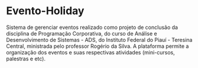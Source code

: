 # Evento-Holiday
  Sistema de gerenciar eventos realizado como projeto de conclusão da disciplina de Programação Corporativa, do curso de Análise e Desenvolvimento de Sistemas - ADS, do Instituto Federal do Piauí - Teresina Central, 
  ministrada pelo professor Rogério da Silva.
  A plataforma permite a organização dos eventos e suas respectivas atividades (mini-cursos, palestras e etc).
